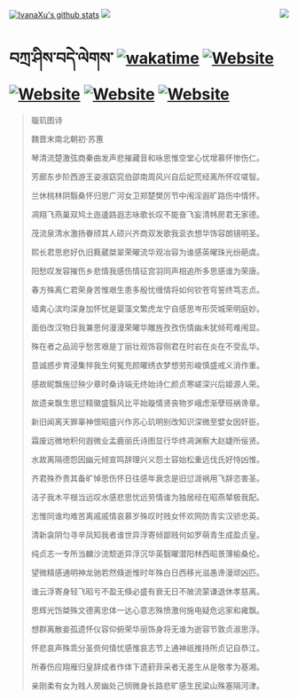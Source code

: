 [![IvanaXu's github stats](https://github-readme-stats.vercel.app/api?username=IvanaXu&theme=codeSTACKr)](https://github.com/anuraghazra/github-readme-stats)
<img align="right" src="https://github-readme-stats.vercel.app/api/top-langs/?username=IvanaXu&langs_count=8&theme=codeSTACKr" />
<img src="https://github-readme-stats.vercel.app/api/wakatime?username=IvanaXu&layout=compact&langs_count=8&theme=codeSTACKr&custom_title=Programming&nbsp;Times&nbsp;(Since&nbsp;Jul.29.2021)&range=all_time" />
# བཀྲ་ཤིས་བདེ་ལེགས་	[![wakatime](https://wakatime.com/badge/user/5043ee4a-e361-4607-9d47-d557f2005d05.svg)](https://wakatime.com/@5043ee4a-e361-4607-9d47-d557f2005d05)	[![Website](https://img.shields.io/website?label=tianchi&up_color=orange&up_message=IvanaXu&url=https%3A%2F%2Fshields.io)](https://tianchi.aliyun.com/home/science/scienceDetail?userId=1095279182618)	[![Website](https://img.shields.io/website?label=yuque&up_color=green&up_message=IvanaXu&url=https%3A%2F%2Fshields.io)](https://www.yuque.com/ivanaxu)	[![Website](https://img.shields.io/website?label=leetcode&up_color=yellow&up_message=IvanaXu&url=https%3A%2F%2Fshields.io)](https://leetcode.cn/u/ivanaxu)	[![Website](https://img.shields.io/website?label=aistudio&up_color=violet&up_message=IvanaXu&url=https%3A%2F%2Fshields.io)](https://aistudio.baidu.com/aistudio/personalcenter/thirdview/979775)
> 璇玑图诗
>
> 魏晋末南北朝初·苏蕙
>
> 琴清流楚激弦商秦曲发声悲摧藏音和咏思惟空堂心忧增慕怀惨伤仁。
> 
> 芳廊东步阶西游王姿淑窈窕伯邵南周风兴自后妃荒经离所怀叹嗟智。
> 
> 兰休桃林阴翳桑怀归思广河女卫郑楚樊厉节中闱淫遐旷路伤中情怀。
> 
> 凋翔飞燕巢双鸠土迤逶路遐志咏歌长叹不能奋飞妄清帏房君无家德。
> 
> 茂流泉清水激扬眷颀其人硕兴齐商双发歌我衮衣想华饰容朗镜明圣。
> 
> 熙长君思悲好仇旧蕤葳桀翠荣曜流华观冶容为谁感英曜珠光纷葩虞。
> 
> 阳愁叹发容摧伤乡悲情我感伤情征宫羽同声相追所多思感谁为荣唐。
> 
> 春方殊离仁君荣身苦惟艰生患多殷忧缠情将如何钦苍穹誓终笃志贞。
> 
> 墙禽心滨均深身加怀忧是婴藻文繁虎龙宁自感思岑形荧城荣明庭妙。
> 
> 面伯改汉物日我兼思何漫漫荣曜华雕旌孜孜伤情幽未犹倾苟难闱显。
> 
> 殊在者之品润乎愁苦艰是丁丽壮观饰容侧君在时岩在炎在不受乱华。
> 
> 意诚惑步育浸集悴我生何冤充颜曜绣衣梦想劳形峻慎盛戒义消作重。
> 
> 感故昵飘施愆殃少章时桑诗端无终始诗仁颜贞寒嵯深兴后姬源人荣。
> 
> 故遗亲飘生思愆精徽盛翳风比平始璇情贤丧物岁峨虑渐孽班祸谗章。
> 
> 新旧闻离天罪辜神恨昭盛兴作苏心玑明别改知识深微至嬖女因奸臣。
> 
> 霜废远微地积何遐微业孟鹿丽氏诗图显行华终凋渊察大赵婕所佞贤。
> 
> 水故离隔德怨因幽元倾宣鸣辞理兴义怨士容始松重远伐氏好恃凶惟。
> 
> 齐君殊乔贵其备旷悼思伤怀日往感年衰念是旧愆涯祸用飞辞恣害圣。
> 
> 洁子我木平根当远叹水感悲思忧远劳情谁为独居经在昭燕辇极我配。
> 
> 志惟同谁均难苦离戚戚情哀慕岁殊叹时贱女怀欢网防青实汉骄忠英。
> 
> 清新衾阴匀寻辛凤知我者谁世异浮寄倾鄙贱何如罗萌青生成盈贞皇。
> 
> 纯贞志一专所当麟沙流颓逝异浮沉华英翳曜潜阳林西昭景薄榆桑伦。
> 
> 望微精感通明神龙驰若然倏逝惟时年殊白日西移光滋愚谗漫顽凶匹。
> 
> 谁云浮寄身轻飞昭亏不盈无倏必盛有衰无日不陂流蒙谦退休孝慈离。
> 
> 思辉光饬桀殊文德离忠体一达心意志殊愤激何施电疑危远家和雍飘。
> 
> 想群离散妾孤遗怀仪容仰俯荣华丽饰身将无谁为逝容节敦贞淑思浮。
> 
> 怀悲哀声殊乖分圣赀何情忧感惟哀志节上通神祇推持所贞记自恭江。
> 
> 所春伤应翔雁归皇辞成者作体下遗葑菲采者无差生从是敬孝为基湘。
> 
> 亲刚柔有女为贱人房幽处己悯微身长路悲旷感生民梁山殊塞隔河津。
